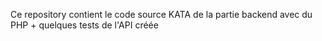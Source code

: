 Ce repository contient le code source KATA de la partie backend avec du PHP + quelques tests de l'API créée

